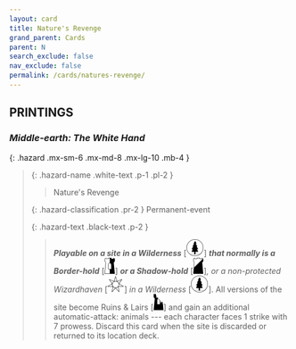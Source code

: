 ```yaml
---
layout: card
title: Nature's Revenge
grand_parent: Cards
parent: N
search_exclude: false
nav_exclude: false
permalink: /cards/natures-revenge/
---
```


## PRINTINGS


### _Middle-earth: The White Hand_

{: .hazard .mx-sm-6 .mx-md-8 .mx-lg-10 .mb-4 }
> {: .hazard-name .white-text .p-1 .pl-2 }
> > <div class="hazard-mp"></div>
> > <div class="card-name">Nature's Revenge</div>
>
> {: .hazard-classification .pr-2 }
> Permanent-event
>
> {: .hazard-text .black-text .p-2 }
> > ***Playable on a site in a Wilderness*** \[![](/assets/images/wilderness.svg)] ***that normally is a Border-hold*** \[![](/assets/images/border-hold.svg)] ***or a Shadow-hold*** \[![](/assets/images/shadow-hold.svg)]_, or a non-protected Wizardhaven_ \[![](/assets/images/free-haven.svg)] _in a Wilderness_ \[![](/assets/images/wilderness.svg)]. All versions of the site become Ruins & Lairs \[![](/assets/images/ruinlair.svg)] and gain an additional automatic-attack: animals --- each character faces 1 strike with 7 prowess. Discard this card when the site is discarded or returned to its location deck.  
>
